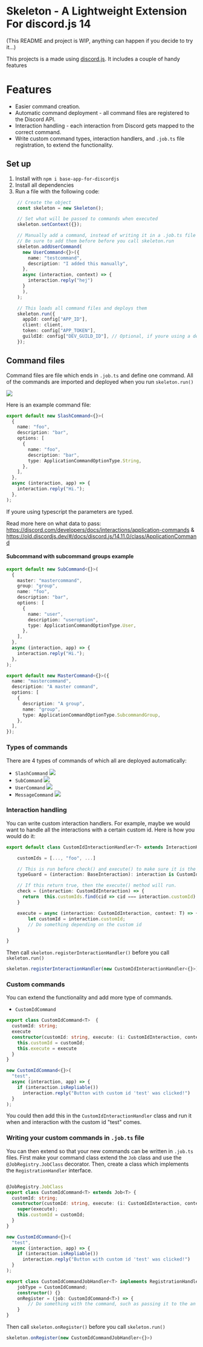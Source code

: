 # Skeleton - A Lightweight Extension For discord.js 14

(This README and project is WIP, anything can happen if you decide to try it...)

This projects is a made using [discord.js](https://discord.js.org/#/). It includes a couple of handy features



# Features

- Easier command creation. 
- Automatic command deployment - all command files are registered to the Discord API.
- Interaction handling - each interaction from Discord gets mapped to the correct command.
- Write custom command types, interaction handlers, and ```.job.ts``` file registration, to extend the functionality.

## Set up

1. Install with `npm i base-app-for-discordjs`
2. Install all dependencies  
3. Run a file with the following code:

```typescript
    // Create the object
    const skeleton = new Skeleton();

    // Set what will be passed to commands when executed
    skeleton.setContext({});

    // Manually add a command, instead of writing it in a .job.ts file
    // Be sure to add them before before you call skeleton.run
    skeleton.addUserCommand(
      new UserCommand<{}>({
        name: "testcommand",
        description: "I added this manually",
      },
      async (interaction, context) => {
        interaction.reply("hej")
      }
      ),
    );

    // This loads all command files and deploys them
    skeleton.run({
      appId: config["APP_ID"],
      client: client,
      token: config["APP_TOKEN"],
      guildId: config["DEV_GUILD_ID"], // Optional, if youre using a dev guild.
    });
```


## Command files

Command files are file which ends in `.job.ts` and define one command. All of the commands are imported and deployed when you run ``` skeleton.run() ```

![](https://i.imgur.com/IXJaqDc.png)

Here is an example command file:

```typescript
export default new SlashCommand<{}>(
  {
    name: "foo",
    description: "bar",
    options: [
      {
        name: "foo",
        description: "bar",
        type: ApplicationCommandOptionType.String,
      },
    ],
  },
  async (interaction, app) => {
    interaction.reply("Hi.");
  },
);
```

If youre using typescript the parameters are typed.

Read more here on what data to pass:
https://discord.com/developers/docs/interactions/application-commands & https://old.discordjs.dev/#/docs/discord.js/14.11.0/class/ApplicationCommand


#### Subcommand with subcommand groups example

```typescript
export default new SubCommand<{}>(
  {
    master: "mastercommand",
    group: "group",
    name: "foo",
    description: "bar",
    options: [
      {
        name: "user",
        description: "useroption",
        type: ApplicationCommandOptionType.User,
      },
    ],
  },
  async (interaction, app) => {
    interaction.reply("Hi.");
  },
);
```

```typescript
export default new MasterCommand<{}>({
  name: "mastercommand",
  description: "A master command",
  options: [
    {
      description: "A group",
      name: "group",
      type: ApplicationCommandOptionType.SubcommandGroup,
    },
  ],
});
```

### Types of commands

There are 4 types of commands of which all are deployed automatically:

- `SlashCommand`
  ![](https://i.imgur.com/mym1QSP.png)
- `SubCommand`
  ![](https://i.imgur.com/UJLveKP.png)
- `UserCommand`
  ![](https://i.imgur.com/hPjR4aj.png)
- `MessageCommand`
  ![](https://i.imgur.com/mSdkaLw.png)


### Interaction handling


You can write custom interaction handlers. For example, maybe we would want to handle all the interactions with a certain custom id. Here is how you would do it:

```typescript
export default class CustomIdInteractionHandler<T> extends InteractionHandler<CustomIdInteraction, T> {

    customIds = [..., "foo", ...]

    // This is run before check() and execute() to make sure it is the correct type on interaction
    typeGuard = (interaction: BaseInteraction): interaction is CustomIdInteraction => isCustomInteraction(interaction)

    // If this return true, then the execute() method will run.
    check = (interaction: CustomIdInteraction) => {
      return  this.customIds.find(cid => cid === interaction.customId)
    }

    execute = async (interaction: CustomIdInteraction, context: T) => {
        let customId = interaction.customId;
        // Do something depending on the custom id
    }

}
```

Then call ```skeleton.registerInteractionHandler()``` before you call ``` skeleton.run() ```

```typescript
skeleton.registerInteractionHandler(new CustomIdInteractionHandler<{}>)
```

### Custom commands

You can extend the functionality and add more type of commands. 

- `CustomIdCommand`
```typescript
export class CustomIdCommand<T>  {
  customId: string;
  execute
  constructor(customId: string, execute: (i: CustomIdInteraction, context: T) => any) {
    this.customId = customId;
    this.execute = execute
  }
}

new CustomIdCommand<{}>(
  "test",
  async (interaction, app) => {
    if (interaction.isRepliable()) 
      interaction.reply("Button with custom id 'test' was clicked!")
  }
);

```
You could then add this in the ``` CustomIdInteractionHandler ``` class and run it when and interaction with the custom id "test" comes.


### Writing your custom commands in ```.job.ts``` file 

You can then extend so that your new commands can be written in ```.job.ts``` files.
First make your command class extend the ```Job``` class and use the ```@JobRegistry.JobClass``` decorator. Then, create a class which implements the ```RegistrationHandler``` interface. 


```typescript

@JobRegistry.JobClass
export class CustomIdCommand<T> extends Job<T> {
  customId: string;
  constructor(customId: string, execute: (i: CustomIdInteraction, context: T) => any) {
    super(execute);
    this.customId = customId;
  }
}

new CustomIdCommand<{}>(
  "test",
  async (interaction, app) => {
    if (interaction.isRepliable()) 
      interaction.reply("Button with custom id 'test' was clicked!")
  }
);

```

```typescript
export class CustomIdCommandJobHandler<T> implements RegistrationHandler<CustomIdCommand<T>> {
    jobType = CustomIdCommand;
    constructor() {}
    onRegister = (job: CustomIdCommand<T>) => {
        // Do something with the command, such as passing it to the an InteractionHandler
    }
}
```

Then call ```skeleton.onRegister()``` before you call ``` skeleton.run() ```

```typescript
skeleton.onRegister(new CustomIdCommandJobHandler<{}>)
```
